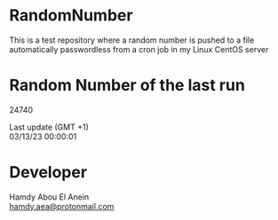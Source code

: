 # RandomNumber    
This is a test repository where a random number is pushed to a file automatically passwordless from a cron job in my Linux CentOS server    
# Random Number of the last run   
24740
      
Last update (GMT +1)    
03/13/23 00:00:01
# Developer    
Hamdy Abou El Anein   
hamdy.aea@protonmail.com
